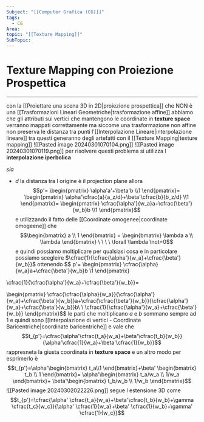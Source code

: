 ```yaml
---
Subject: "[[Computer Grafica (CG)]]"
tags:
  - CG
Area: 
topic: "[[Texture Mapping]]"
SubTopic:
---
```


# Texture Mapping con Proiezione Prospettica
---
con la [[Proiettare una scena 3D in 2D|proiezione prospettica]] che NON è una [[Trasformazioni Lineari Geometriche|trasformazione affine]] abbiamo che gli attributi sui vertici che mantengono le coordinate in __texture space__ verranno mappati correttamente ma siccome una trasformazione non affine non preserva le distanza tra punti l'[[Interpolazione Lineare|interpolazione lineare]] tra questi generanno degli artefatti con il  [[Texture Mapping|texture mapping]]
![[Pasted image 20240301070104.png]]
![[Pasted image 20240301070119.png]]
per risolvere questi problema si utilizza l __interpolazione iperbolica__

_sia_
- $d$ la distanza tra l origine è il projection plane
allora $$p'=
\begin{pmatrix}
\alpha'a'+\beta'b \\1
\end{pmatrix}=
\begin{pmatrix}
\alpha'\cfrac{a}{a_z/d}+\beta'\cfrac{b}{b_z/d} \\1
\end{pmatrix}=
\begin{pmatrix}
\cfrac{\alpha'}{w_a}a+\cfrac{\beta'}{w_b}b \\1
\end{pmatrix}$$
e utilizzando il fatto delle [[Coordinate omogenee|coordinate omogeene]] che $$\begin{bmatrix}
a \\ 1
\end{bmatrix} =
\begin{bmatrix}
\lambda a \\ \lambda
\end{bmatrix}  \ \ \ \ \forall \lambda \not=0$$ e quindi possiamo moltiplicare per qualsiasi cosa e in particolare possiamo scegleire $\cfrac{1}{\cfrac{\alpha'}{w_a}+\cfrac{\beta'}{w_b}}$ ottenendo $$
p'=
\begin{pmatrix}
\cfrac{\alpha}{w_a}a+\cfrac{\beta'}{w_b}b \\1
\end{pmatrix}

\cfrac{1}{\cfrac{\alpha'}{w_a}+\cfrac{\beta'}{w_b}}=

\begin{pmatrix}
\cfrac{\cfrac{\alpha}{w_a}}{\cfrac{\alpha'}{w_a}+\cfrac{\beta'}{w_b}}a+\cfrac{\cfrac{\beta'}{w_b}}{\cfrac{\alpha'}{w_a}+\cfrac{\beta'}{w_b}}b\\ \\
\cfrac{1}{\cfrac{\alpha'}{w_a}+\cfrac{\beta'}{w_b}}
\end{pmatrix}$$
le parti che moltiplicano $a$ e $b$ sommano sempre ad 1 e quindi sono [[Interpolazione di vertici - Coordinate Baricentriche|coordinate baricentriche]] e vale che $$t_{p'}=\cfrac{\alpha'\cfrac{t_a}{w_a}+\beta'\cfrac{t_b}{w_b}}{\alpha'\cfrac{1}{w_a}+\beta'\cfrac{1}{w_b}}$$
rappresneta la giusta coordinata in __texture space__ e un altro modo per esprimerlo è $$t_{p'}=\alpha'\begin{bmatrix}
t_a\\1
\end{bmatrix}+\beta'
\begin{bmatrix}
t_b \\ 1
\end{bmatrix}= \alpha'\begin{bmatrix}
t_a/w_a \\ 1/w_a
\end{bmatrix}+
\beta'\begin{bmatrix}
t_b/w_b \\ 1/w_b
\end{bmatrix}$$
![[Pasted image 20240302022226.png]]
segue l estensione 3D come
$$t_{p'}=\cfrac{\alpha' \cfrac{t_a}{w_a}+\beta'\cfrac{t_b}{w_b}+\gamma \cfrac{t_c}{w_c}}{\alpha' \cfrac{1}{w_a}+\beta' \cfrac{1}{w_b}+\gamma' \cfrac{1}{w_c}}$$
